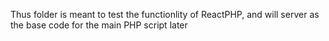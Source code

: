 Thus folder is meant to test the functionlity of ReactPHP, and will server as the base code for the main PHP script later 
